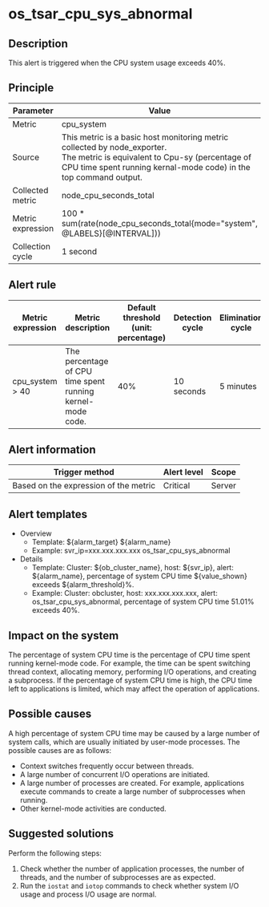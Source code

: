 # os_tsar_cpu_sys_abnormal

## Description

This alert is triggered when the CPU system usage exceeds 40%. 

## Principle

| Parameter | Value |
| --- | --- |
| Metric | cpu_system |
| Source | This metric is a basic host monitoring metric collected by node_exporter. </br>The metric is equivalent to Cpu-sy (percentage of CPU time spent running kernal-mode code) in the top command output. |
| Collected metric | node_cpu_seconds_total |
| Metric expression | 100 * sum(rate(node_cpu_seconds_total{mode="system", @LABELS}[@INTERVAL])) |
| Collection cycle | 1 second |

## Alert rule

| Metric expression | Metric description | Default threshold (unit: percentage) | Detection cycle | Elimination cycle |
| --- | --- | --- | --- | --- |
| cpu_system > 40 | The percentage of CPU time spent running kernel-mode code. | 40% | 10 seconds | 5 minutes |

## Alert information

| Trigger method | Alert level | Scope |
| --- | --- | --- |
| Based on the expression of the metric | Critical | Server |

## Alert templates

* Overview
   * Template: \${alarm_target} ${alarm_name}
   * Example: svr_ip=xxx.xxx.xxx.xxx os_tsar_cpu_sys_abnormal
* Details
   * Template: Cluster: \${ob_cluster_name}, host: \${svr_ip}, alert: \${alarm_name}, percentage of system CPU time \${value_shown} exceeds ${alarm_threshold}%. 
   * Example: Cluster: obcluster, host: xxx.xxx.xxx.xxx, alert: os_tsar_cpu_sys_abnormal, percentage of system CPU time 51.01% exceeds 40%. 

## Impact on the system

The percentage of system CPU time is the percentage of CPU time spent running kernel-mode code. For example, the time can be spent switching thread context, allocating memory, performing I/O operations, and creating a subprocess. If the percentage of system CPU time is high, the CPU time left to applications is limited, which may affect the operation of applications. 

## Possible causes

A high percentage of system CPU time may be caused by a large number of system calls, which are usually initiated by user-mode processes. The possible causes are as follows:

* Context switches frequently occur between threads. 
* A large number of concurrent I/O operations are initiated. 
* A large number of processes are created. For example, applications execute commands to create a large number of subprocesses when running. 
* Other kernel-mode activities are conducted. 

## Suggested solutions

Perform the following steps:

1. Check whether the number of application processes, the number of threads, and the number of subprocesses are as expected. 
2. Run the `iostat` and `iotop` commands to check whether system I/O usage and process I/O usage are normal.